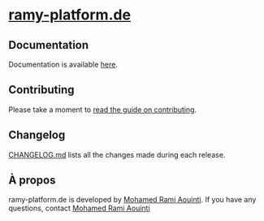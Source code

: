 # [ramy-platform.de](https://ramy-platform.de)

## Documentation
Documentation is available [here](https://github.com/rami1989/MyPlatform/).

## Contributing
Please take a moment to  [read the guide on contributing](CONTRIBUTING.md).

## Changelog
[CHANGELOG.md](CHANGELOG.md) lists all the changes made during each release.

## À propos
ramy-platform.de is developed by [Mohamed Rami Aouinti](https://github.com/rami1989). If you have any questions, contact [Mohamed Rami Aouinti](mailto:rami.aouinti@gmail.com?subject=[Github]%20ramyPlatform)
